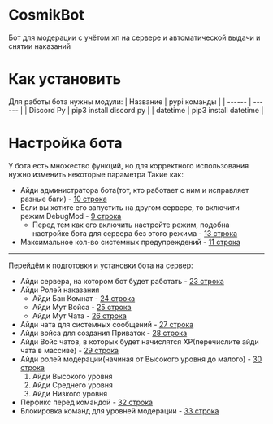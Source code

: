 # CosmikBot
Бот для модерации с учётом хп на сервере и автоматической выдачи и снятии наказаний

# Как установить
Для работы бота нужны модули: 
| Название | pypi команды |
| ------ | ------ |
| Discord Py | pip3 install discord.py  |
| datetime | pip3 install datetime  |

# Настройка бота
У бота есть множество функций, но для корректного использования нужно изменить некоторые параметра
Такие как:
+ Айди администратора бота(тот, кто работает с ним и исправляет разные баги) - [10 строка](test.py#L10)
+ Если вы хотите его запустить на другом сервере, то включити режим DebugMod - [9 строка](test.py#L9)
  + Перед тем как его включить настройте режим, подобна настройке бота для сервера без этого режима - [13 строка](test.py#L13)
+ Максимальное кол-во системных предупреждений - [11 строка](test.py#L11)
  
---
Перейдём к подготовки и установки бота на сервер:
+ Айди сервера, на котором бот будет работать - [23 строка](test.py#L23)
+ Айди Ролей наказания
  + Айди Бан Комнат - [24 строка](test.py#L24)
  + Айди Мут Войса - [25 строка](test.py#L25)
  + Айди Мут Чата - [26 строка](test.py#L26)
+ Айди чата для системных сообщений - [27 строка](test.py#L27)
+ Айди войса для создания Приваток - [28 строка](test.py#L28)
+ Айди Войс чатов, в которых будет начислятся XP(перечислите айди чата в массиве)  - [29 строка](test.py#L29)
+ Айди ролей модерации(начиная от Высокого уровня до малого) - [30 строка](test.py#L30)
  1. Айди Высокого уровня
  2. Айди Среднего уровня
  3. Айди Низкого уровня
+ Перфикс перед командой  - [32 строка](test.py#L32)
+ Блокировка команд для уровней модерации - [33 строка](test.py#L33)
